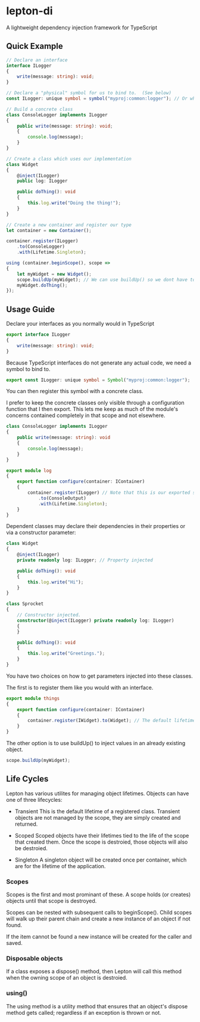 # lepton-di
A lightweight dependency injection framework for TypeScript


## Quick Example

```typescript
// Declare an interface
interface ILogger
{
    write(message: string): void;
}

// Declare a "physical" symbol for us to bind to.  (See below)
const ILogger: unique symbol = symbol("myproj:common:logger"); // Or whatever clever schema you wish.

// Build a concrete class
class ConsoleLogger implements ILogger
{
    public write(message: string): void;
    {
        console.log(message);
    }
}

// Create a class which uses our implementation
class Widget
{
    @inject(ILogger)
    public log: ILogger

    public doThing(): void
    {
        this.log.write("Doing the thing!");
    }
}

// Create a new container and register our type
let container = new Container();

container.register(ILogger)
    .to(ConsoleLogger)
    .with(Lifetime.Singleton);

using (container.beginScope(), scope =>
{
    let myWidget = new Widget();
    scope.buildUp(myWidget); // We can use buildUp() so we dont have to register Widget
    myWidget.doThing();
});
```

## Usage Guide

Declare your interfaces as you normally would in TypeScript
```typescript
export interface ILogger
{
    write(message: string): void;
}
```

Because TypeScript interfaces do not generate any actual code, we need a symbol to bind to.

```typescript
export const ILogger: unique symbol = Symbol("myproj:common:logger");
```

You can then register this symbol with a concrete class.

I prefer to keep the concrete classes only visible through a configuration function that I then export.
This lets me keep as much of the module's concerns contained completely in that scope and not elsewhere.

```typescript
class ConsoleLogger implements ILogger
{
    public write(message: string): void
    {
        console.log(message);
    }
}

export module log
{
    export function configure(container: IContainer)
    {
        container.register(ILogger) // Note that this is our exported symbol, not the interface.
            .to(ConsoleOutput)
            .with(Lifetime.Singleton);
    }
}
```

Dependent classes may declare their dependencies in their properties or via a constructor parameter:

```typescript
class Widget
{
    @inject(ILogger)
    private readonly log: ILogger; // Property injected

    public doThing(): void
    {
        this.log.write("Hi");
    }
}

class Sprocket
{
    // Constructor injected.
    constructor(@inject(ILogger) private readonly log: ILogger)
    {
    }

    public doThing(): void
    {
        this.log.write("Greetings.");
    }
}
```

You have two choices on how to get parameters injected into these classes.

The first is to register them like you would with an interface.

```typescript
export module things
{
    export function configure(container: IContainer)
    {
        container.register(IWidget).to(Widget); // The default lifetime is transient.
    }
}
```

The other option is to use buildUp() to inject values in an already existing object.

```typescript
scope.buildUp(myWidget);
```

## Life Cycles

Lepton has various utilites for managing object lifetimes.  Objects can have one of three lifecycles:

* Transient
  This is the default lifetime of a registered class.  Transient objects are not managed by the scope, they are simply
  created and returned.

* Scoped
  Scoped objects have their lifetimes tied to the life of the scope that created them.  Once the scope is destroied,
  those objects will also be destroied.

* Singleton
  A singleton object will be created once per container, which are for the lifetime of the application.

### Scopes

Scopes is the first and most prominant of these.  A scope holds (or creates) objects until that scope is destroyed.

Scopes can be nested with subsequent calls to beginScope().  Child scopes will walk up their parent chain and create
a new instance of an object if not found.

If the item cannot be found a new instance will be created for the caller and saved.

### Disposable objects

If a class exposes a dispose() method, then Lepton will call this method when the owning scope of an object is destroied.

### using()

The using method is a utility method that ensures that an object's dispose method gets called; regardless if an exception
is thrown or not.
